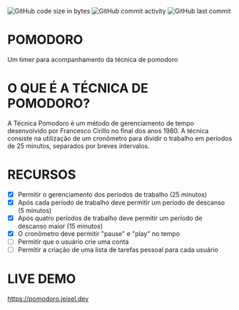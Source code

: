 ![GitHub code size in bytes](https://img.shields.io/github/languages/code-size/jeiseldias/pomodoro)
![GitHub commit activity](https://img.shields.io/github/commit-activity/m/jeiseldias/pomodoro)
![GitHub last commit](https://img.shields.io/github/last-commit/jeiseldias/pomodoro)

# POMODORO
Um timer para acompanhamento da técnica de pomodoro

# O QUE É A TÉCNICA DE POMODORO?
A Técnica Pomodoro é um método de gerenciamento de tempo desenvolvido por Francesco Cirillo no final dos anos 1980. A técnica consiste na utilização de um cronômetro para dividir o trabalho em períodos de 25 minutos, separados por breves intervalos.

# RECURSOS
- [X] Permitir o gerenciamento dos períodos de trabalho (25 minutos)
- [X] Após cada período de trabalho deve permitir um período de descanso (5 minutos)
- [X] Após quatro períodos de trabalho deve permitir um período de descanso maior (15 minutos)
- [X] O cronômetro deve permitir "pause" e "play" no tempo
- [ ] Permitir que o usuário crie uma conta
- [ ] Permitir a criação de uma lista de tarefas pessoal para cada usuário

# LIVE DEMO
https://pomodoro.jeisel.dev